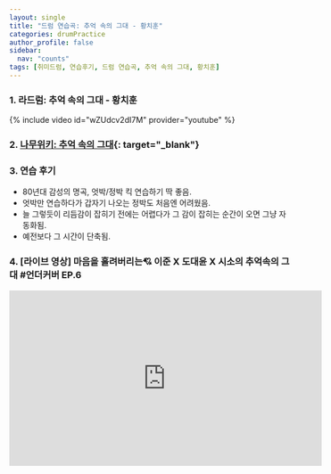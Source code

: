 ```yaml
---
layout: single
title: "드럼 연습곡: 추억 속의 그대 - 황치훈"
categories: drumPractice
author_profile: false
sidebar:
  nav: "counts"
tags: [취미드럼, 연습후기, 드럼 연습곡, 추억 속의 그대, 황치훈]
---
```


### 1. 라드럼: 추억 속의 그대 - 황치훈

{% include video id="wZUdcv2dI7M" provider="youtube" %}


### 2. [나무위키: 추억 속의 그대](https://namu.wiki/w/%EC%B6%94%EC%96%B5%20%EC%86%8D%EC%9D%98%20%EA%B7%B8%EB%8C%80){: target="_blank"}

### 3. 연습 후기

- 80년대 감성의 명곡, 엇박/정박 킥 연습하기 딱 좋음.
- 엇박만 연습하다가 갑자기 나오는 정박도 처음엔 어려웠음.
- 늘 그렇듯이 리듬감이 잡히기 전에는 어렵다가 그 감이 잡히는 순간이 오면 그냥 자동화됨.
- 예전보다 그 시간이 단축됨.

### 4. [라이브 영상] 마음을 홀려버리는💘 이준 X 도대윤 X 시소의 추억속의 그대 #언더커버 EP.6

<iframe width="560" height="315" src="https://www.youtube.com/embed/4U8OUwSu8hY?start=70" title="YouTube video player" frameborder="0" allow="accelerometer; autoplay; clipboard-write; encrypted-media; gyroscope; picture-in-picture; web-share" allowfullscreen></iframe> 